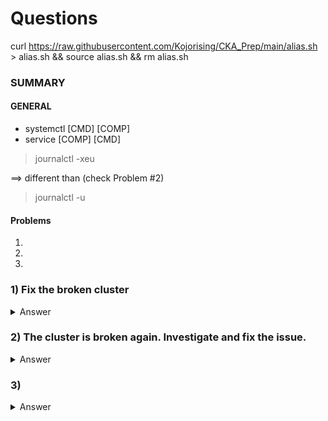 # Questions

curl https://raw.githubusercontent.com/Kojorising/CKA_Prep/main/alias.sh > alias.sh && source alias.sh && rm alias.sh
### SUMMARY
#### GENERAL
- systemctl [CMD] [COMP]
- service [COMP] [CMD]
> journalctl -xeu 
    
==> different than  (check Problem #2)
> journalctl -u
#### Problems
1) 
2) 
3) 

### 1) Fix the broken cluster
<details> 
  <summary markdown="span">Answer</summary>

    root@controlplane:~# kg nodes
    NAME           STATUS     ROLES                  AGE     VERSION
    controlplane   Ready      control-plane,master   7m18s   v1.20.0
    node01         NotReady   <none>                 6m33s   v1.20.0

    root@controlplane:~# kd nodes | grep Taints:
    Taints:             node-role.kubernetes.io/master:NoSchedule
    Taints:             node.kubernetes.io/unreachable:NoSchedule

    root@node01:~# systemctl status kubelet | grep Active
        Active: inactive (dead) since Wed 2021-09-15 21:32:12 UTC; 1min 44s ago
    root@node01:~# service kubelet status | grep Active
        Active: inactive (dead) since Wed 2021-09-15 21:32:12 UTC; 3min 11s ago
    root@node01:~# service kubelet start

    root@controlplane:~# kg nodes
    NAME           STATUS   ROLES                  AGE   VERSION
    controlplane   Ready    control-plane,master   14m   v1.20.0
    node01         Ready    <none>                 14m   v1.20.0

</details>

### 2) The cluster is broken again. Investigate and fix the issue.
<details>
  <summary markdown="span">Answer</summary>

    root@controlplane:~# kg nodes
    NAME           STATUS     ROLES                  AGE   VERSION
    controlplane   Ready      control-plane,master   16m   v1.20.0
    node01         NotReady   <none>                 15m   v1.20.0

    root@controlplane:~# journalctl -xeu kubelet | grep -c failed
    0
    root@controlplane:~# journalctl -u kubelet | grep -c failed
    15


    root@node01:~# journalctl -u kubelet | grep client
    Sep 15 21:44:10 node01 kubelet[10904]: F0915 21:44:10.944990   10904 server.go:257] unable to load client CA file /etc/kubernetes/pki/WRONG-CA-FILE.crt: open /etc/kubernetes/pki/WRONG-CA-FILE.crt: no such file or directory
    
    root@controlplane:~# journalctl -u kubelet | grep failed
    Sep 15 21:19:21 controlplane kubelet[748]: F0915 21:19:21.189875     748 server.go:198] failed to load Kubelet config file /var/lib/kubelet/config.yaml, error failed to read kubelet config file "/var/lib/kubelet/config.yaml", error: open /var/lib/kubelet/config.yaml: no such file or directory

    root@node01:~# cat /var/lib/kubelet/config.yaml 
    apiVersion: kubelet.config.k8s.io/v1beta1
    authentication:
      anonymous:
        enabled: false
      webhook:
        cacheTTL: 0s
        enabled: true
      x509:
        clientCAFile: /etc/kubernetes/pki/WRONG-CA-FILE.crt
    ....



    root@node01:~# sed -i "s;WRONG-CA-FILE.crt;ca.crt;" /var/lib/kubelet/config.yaml
    root@node01:~# systemctl restart kubelet
    root@node01:~# systemctl status kubelet
    ● kubelet.service - kubelet: The Kubernetes Node Agent
    Loaded: loaded (/lib/systemd/system/kubelet.service; enabled; vendor preset: enabled)
    Drop-In: /etc/systemd/system/kubelet.service.d
    └─10-kubeadm.conf
    Active: active (running) since Wed 2021-09-15 22:18:08 UTC; 1min 9s ago
</details>

### 3)
<details>
  <summary markdown="span">Answer</summary>


    root@node01:~# systemctl status kubelet
    ...
    Active: active (running) since Wed 2021-09-15 22:20:13 UTC; 1min 34s ago
    ...
    Sep 15 22:21:46 node01 kubelet[19821]: E0915 22:21:46.771276   19821 kubelet.go:2240] node "node01" not found
    Sep 15 22:21:46 node01 kubelet[19821]: E0915 22:21:46.871453   19821 kubelet.go:2240] node "node01" not found

    root@node01:~# cat /etc/kubernetes/kubelet.conf | grep server
        server: https://controlplane:6553
    root@node01:~# sed -i "s;6553;6443;" /etc/kubernetes/kubelet.conf && !!
    sed -i "s;6553;6443;" /etc/kubernetes/kubelet.conf && cat /etc/kubernetes/kubelet.conf | grep server
        server: https://controlplane:6443


</details>
